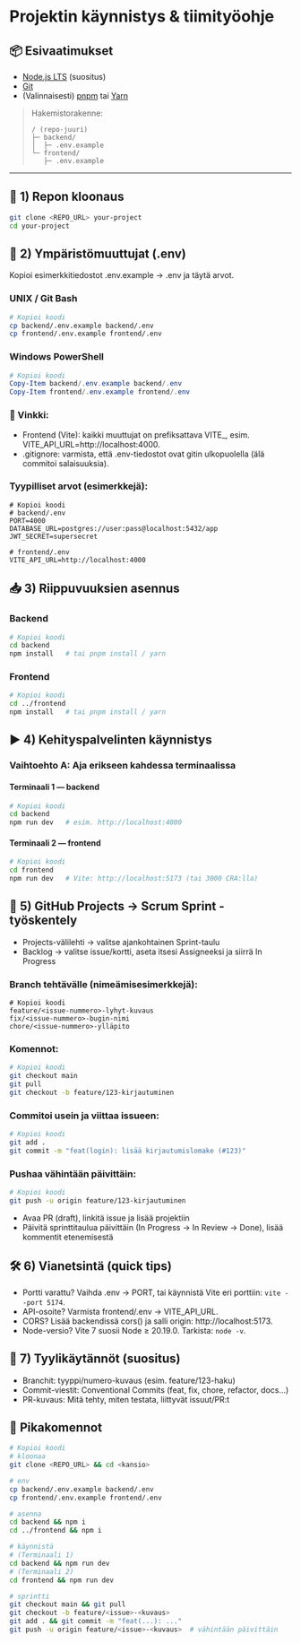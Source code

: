 # Projektin käynnistys & tiimityöohje

## 📦 Esivaatimukset
- [Node.js LTS](https://nodejs.org/) (suositus)
- [Git](https://git-scm.com/)
- (Valinnaisesti) [pnpm](https://pnpm.io/) tai [Yarn](https://yarnpkg.com/)

> Hakemistorakenne:
> ```
> / (repo-juuri)
> ├─ backend/
> │  ├─ .env.example
> └─ frontend/
>    ├─ .env.example
> ```

---

## 🚀 1) Repon kloonaus
```bash
git clone <REPO_URL> your-project
cd your-project
```

## 🔐 2) Ympäristömuuttujat (.env)
Kopioi esimerkkitiedostot .env.example → .env ja täytä arvot.

### UNIX / Git Bash

```bash
# Kopioi koodi
cp backend/.env.example backend/.env
cp frontend/.env.example frontend/.env
```

### Windows PowerShell

```powershell
# Kopioi koodi
Copy-Item backend/.env.example backend/.env
Copy-Item frontend/.env.example frontend/.env
```
### 📝 Vinkki:

- Frontend (Vite): kaikki muuttujat on prefiksattava VITE_, esim. VITE_API_URL=http://localhost:4000.
- .gitignore: varmista, että .env-tiedostot ovat gitin ulkopuolella (älä commitoi salaisuuksia).

### Tyypilliset arvot (esimerkkejä):

```env
# Kopioi koodi
# backend/.env
PORT=4000
DATABASE_URL=postgres://user:pass@localhost:5432/app
JWT_SECRET=supersecret

# frontend/.env
VITE_API_URL=http://localhost:4000
```
## 📥 3) Riippuvuuksien asennus

### Backend

```bash
# Kopioi koodi
cd backend
npm install   # tai pnpm install / yarn
```

### Frontend

```bash
# Kopioi koodi
cd ../frontend
npm install   # tai pnpm install / yarn
```
## ▶️ 4) Kehityspalvelinten käynnistys

### Vaihtoehto A: Aja erikseen kahdessa terminaalissa

#### Terminaali 1 — backend

```bash
# Kopioi koodi
cd backend
npm run dev   # esim. http://localhost:4000
```

#### Terminaali 2 — frontend

```bash
# Kopioi koodi
cd frontend
npm run dev   # Vite: http://localhost:5173 (tai 3000 CRA:lla)
```

## 📌 5) GitHub Projects → Scrum Sprint -työskentely

- Projects-välilehti → valitse ajankohtainen Sprint-taulu
- Backlog → valitse issue/kortti, aseta itsesi Assigneeksi ja siirrä In Progress

### Branch tehtävälle (nimeämisesimerkkejä):

```php-template
# Kopioi koodi
feature/<issue-nummero>-lyhyt-kuvaus
fix/<issue-nummero>-bugin-nimi
chore/<issue-nummero>-ylläpito
```

### Komennot:

```bash
# Kopioi koodi
git checkout main
git pull
git checkout -b feature/123-kirjautuminen
```

### Commitoi usein ja viittaa issueen:

```bash
# Kopioi koodi
git add .
git commit -m "feat(login): lisää kirjautumislomake (#123)"
```

### Pushaa vähintään päivittäin:

```bash
# Kopioi koodi
git push -u origin feature/123-kirjautuminen
```

- Avaa PR (draft), linkitä issue ja lisää projektiin
- Päivitä sprinttitaulua päivittäin (In Progress → In Review → Done), lisää kommentit etenemisestä

## 🛠️ 6) Vianetsintä (quick tips)

- Portti varattu? Vaihda .env → PORT, tai käynnistä Vite eri porttiin: `vite --port 5174`.
- API-osoite? Varmista frontend/.env → VITE_API_URL.
- CORS? Lisää backendissä cors() ja salli origin: http://localhost:5173.
- Node-versio? Vite 7 suosii Node ≥ 20.19.0. Tarkista: `node -v`.

## 🎨 7) Tyylikäytännöt (suositus)

- Branchit: tyyppi/numero-kuvaus (esim. feature/123-haku)
- Commit-viestit: Conventional Commits (feat, fix, chore, refactor, docs…)
- PR-kuvaus: Mitä tehty, miten testata, liittyvät issuut/PR:t

## 📝 Pikakomennot

```bash
# Kopioi koodi
# kloonaa
git clone <REPO_URL> && cd <kansio>

# env
cp backend/.env.example backend/.env
cp frontend/.env.example frontend/.env

# asenna
cd backend && npm i
cd ../frontend && npm i

# käynnistä
# (Terminaali 1)
cd backend && npm run dev
# (Terminaali 2)
cd frontend && npm run dev

# sprintti
git checkout main && git pull
git checkout -b feature/<issue>-<kuvaus>
git add . && git commit -m "feat(...): ..."
git push -u origin feature/<issue>-<kuvaus>  # vähintään päivittäin
```